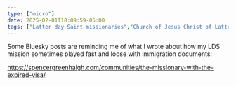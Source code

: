 ```yaml
---
type: ["micro"]
date: 2025-02-01T18:09:59-05:00
tags: ["Latter-day Saint missionaries","Church of Jesus Christ of Latter-day Saints","immigration"]
---
```

Some Bluesky posts are reminding me of what I wrote about how my LDS mission sometimes played fast and loose with immigration documents:

https://spencergreenhalgh.com/communities/the-missionary-with-the-expired-visa/
